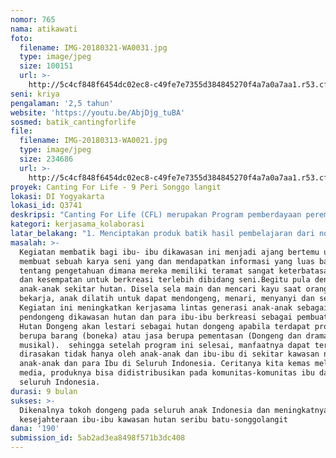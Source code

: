 ```yaml
---
nomor: 765
nama: atikawati
foto:
  filename: IMG-20180321-WA0031.jpg
  type: image/jpeg
  size: 100151
  url: >-
    http://5c4cf848f6454dc02ec8-c49fe7e7355d384845270f4a7a0a7aa1.r53.cf2.rackcdn.com/aa8f9cf5-40b6-4a3f-9748-cd98a0791ce4/IMG-20180321-WA0031.jpg
seni: kriya
pengalaman: '2,5 tahun'
website: 'https://youtu.be/AbjDjg_tuBA'
sosmed: batik_cantingforlife
file:
  filename: IMG-20180313-WA0021.jpg
  type: image/jpeg
  size: 234686
  url: >-
    http://5c4cf848f6454dc02ec8-c49fe7e7355d384845270f4a7a0a7aa1.r53.cf2.rackcdn.com/544bc6ed-0871-42f0-a408-edc109b5d11b/IMG-20180313-WA0021.jpg
proyek: Canting For Life - 9 Peri Songgo langit
lokasi: DI Yogyakarta
lokasi_id: Q3741
deskripsi: "Canting For Life (CFL) merupakan Program pemberdayaan perempuan  melalui pelatihan batik. CFL sampai saat ini telah memiliki dua kluster pemberdayaan yang terdapat di wilayah Selopamioro  dan  dihutan dongeng seribubatu Songgolangit. Pada project ini mengerucut pada kawasan kedua, yakni hutan Seribu batu Songgolangit. Program ini diperuntukkan para bagi para ibu-ibu dan remaja putri pengelola kawasan hutan wisata beserta ibu-ibu kawasan sekitar.  Sejalan dengan misi hutan Seribu batu Songgolangit sebagai hutan dongeng, maka project yang akan kami ajukan adalah membangun kawasan sebagai hutan dongeng melalui produk kriya  batik dalam wujud boneka 9 peri. Delapan peri kami angkat dari konsep Hastabrata dan satu peri yang kami angkat dari nama puncak hutan ini, yakni Songgo Langit. Boneka kami rancang dengan konteks keIndonesiaan dengan menggunakan kebaya dan kain batik.\r\nUntuk mengangkat produk supaya dapat diterima oleh anak-anak Indonesia, tentu harus dikolaborasikan dengan pementasan. Cerita 9 Peri Songgolangit dikemas cerita nya oleh penulis naskah, di deskripsikan dalam bentuk visual oleh animator dikolaborasikan dengan musisi dan acting coach  untuk di pentaskan dalam bentuk dongeng dan drama musikal. Anak-anak dari lintas generasi yang berbeda akan memainkan perannya dipanggung dongeng kawasan hutan wisata sementara ibu-ibu mereka berlaku sebagai pembuat produk boneka yang mereka mainkan.  "
kategori: kerjasama_kolaborasi
latar_belakang: "1. Menciptakan produk batik hasil pembelajaran dari nol menjadi produk layak jual tidaklah mudah, sementara kegiatan membatik yang kami lakukan disela-sela kesibukan mencari nafkah dan mengurus anak dengan waktu  dan modal kerja  yang sangat terbatas tetapi juga harus menghasilkan untuk membantu kesejahteraan keluarga, karena bagaimanapun kaum lelaki tentu akan mempertanyakan hasil dari waktu yang digunakan untuk kegiatan tersebut, maka dibutuhkan produk yang bisa menghasilkan juga menciptakan kreatifitas kriya untuk mengekspesikan seni para perempuan\r\n2.Anak-anak Indonesia saat ini tidak punya tokoh dongeng baik dalam bentuk boneka atau kartun di televisi. Tokoh boneka anak Indonesia berhenti pada serial \"Si Unyil\". Lepas beberapa dekade sampai saat ini, anak-anak kita tidak memiliki figur tokoh anak. Dari beras yang kita makan, susu yang kita minum bahkan tokoh anak smua Impor. yang lebih miris saya rasakan anak-anak kisaran usia TK- SD kelas 2 menjadi fasih berbahasa melayu diluar negara kita dan dibuat oleh putra-putri Indonesia.\r\n3. Budaya \"selfie\" dengan tema cinta-cintaan, menggesar tema hutan dongeng. \r\n4. Sementara bapak-ibu bekarja sebagai pengelola hutan, anak-anak mereka hanya bermain dan tiduran disekitar warung. padahal anak-anak ini mempunyai bakat berkesenian mendongeng, menari  dan bermain peran/acting"
masalah: >-
  Kegiatan membatik bagi ibu- ibu dikawasan ini menjadi ajang bertemu untuk
  membuat sebuah karya seni yang dan mendapatkan informasi yang luas baik
  tentang pengetahuan dimana mereka memiliki teramat sangat keterbatasan waktu
  dan kesempatan untuk berkreasi terlebih dibidang seni.Begitu pula dengan 
  anak-anak sekitar hutan. Disela sela main dan mencari kayu saat orang tuanya
  bekarja, anak dilatih untuk dapat mendongeng, menari, menyanyi dan seni peran.
  Kegiatan ini meningkatkan kerjasama lintas generasi anak-anak sebagai
  pendongeng dikawasan hutan dan para ibu-ibu berkreasi sebagai pembuat karya.
  Hutan Dongeng akan lestari sebagai hutan dongeng apabila terdapat produk baik
  berupa barang (boneka) atau jasa berupa pementasan (Dongeng dan drama
  musikal).  sehingga setelah program ini selesai, manfaatnya dapat terus
  dirasakan tidak hanya oleh anak-anak dan ibu-ibu di sekitar kawasan namun oleh
  anak-anak dan para Ibu di Seluruh Indonesia. Ceritanya kita kemas melaui
  media, produknya bisa didistribusikan pada komunitas-komunitas ibu dan anak di
  seluruh Indonesia. 
durasi: 9 bulan
sukses: >-
  Dikenalnya tokoh dongeng pada seluruh anak Indonesia dan meningkatnya
  kesejahteraan ibu-ibu kawasan hutan seribu batu-songgolangit
dana: '190'
submission_id: 5ab2ad3ea8498f571b3dc408
---
```


